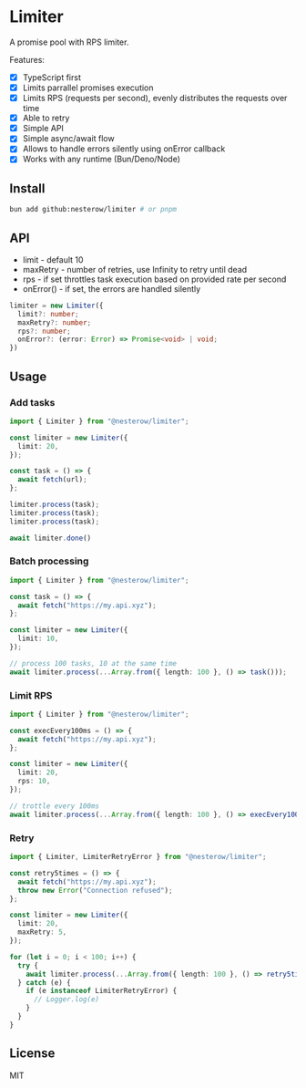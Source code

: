 # Limiter

A promise pool with RPS limiter.

Features:

- [x] TypeScript first
- [x] Limits parrallel promises execution
- [x] Limits RPS (requests per second), evenly distributes the requests over time
- [x] Able to retry
- [x] Simple API
- [x] Simple async/await flow
- [x] Allows to handle errors silently using onError callback
- [x] Works with any runtime (Bun/Deno/Node)

## Install

```bash
bun add github:nesterow/limiter # or pnpm
```

## API

- limit - default 10
- maxRetry - number of retries, use Infinity to retry until dead
- rps - if set throttles task execution based on provided rate per second
- onError() - if set, the errors are handled silently

```typescript
limiter = new Limiter({
  limit?: number;
  maxRetry?: number;
  rps?: number;
  onError?: (error: Error) => Promise<void> | void;
})
```

## Usage

### Add tasks

```typescript
import { Limiter } from "@nesterow/limiter";

const limiter = new Limiter({
  limit: 20,
});

const task = () => {
  await fetch(url);
};

limiter.process(task);
limiter.process(task);
limiter.process(task);

await limiter.done()
```

### Batch processing

```typescript
import { Limiter } from "@nesterow/limiter";

const task = () => {
  await fetch("https://my.api.xyz");
};

const limiter = new Limiter({
  limit: 10,
});

// process 100 tasks, 10 at the same time
await limiter.process(...Array.from({ length: 100 }, () => task()));
```

### Limit RPS

```typescript
import { Limiter } from "@nesterow/limiter";

const execEvery100ms = () => {
  await fetch("https://my.api.xyz");
};

const limiter = new Limiter({
  limit: 20,
  rps: 10,
});

// trottle every 100ms
await limiter.process(...Array.from({ length: 100 }, () => execEvery100ms()));
```

### Retry

```typescript
import { Limiter, LimiterRetryError } from "@nesterow/limiter";

const retry5times = () => {
  await fetch("https://my.api.xyz");
  throw new Error("Connection refused");
};

const limiter = new Limiter({
  limit: 20,
  maxRetry: 5,
});

for (let i = 0; i < 100; i++) {
  try {
    await limiter.process(...Array.from({ length: 100 }, () => retry5times()));
  } catch (e) {
    if (e instanceof LimiterRetryError) {
      // Logger.log(e)
    }
  }
}
```

## License

MIT
